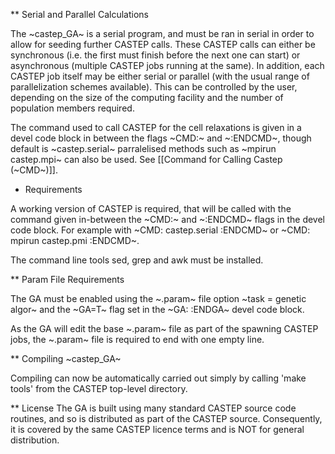 ** Serial and Parallel Calculations

The ~castep_GA~ is a serial program, and must be ran in serial in order to allow for seeding further CASTEP calls. These CASTEP calls can either be synchronous (i.e. the first must finish before the next one can start) or asynchronous (multiple CASTEP jobs running at the same). In addition, each CASTEP job itself may be either serial or parallel (with the usual range of parallelization schemes available). This can be controlled by the user, depending on the size of the computing facility and the number of population members required.

The command used to call CASTEP for the cell relaxations is given in a devel code block in between the flags ~CMD:~ and ~:ENDCMD~, though default is ~castep.serial~ parralelised methods such as ~mpirun castep.mpi~ can also be used. See [[Command for Calling Castep (~CMD~)]].


* Requirements

A working version of CASTEP is required, that will be called with the command given in-between the ~CMD:~ and ~:ENDCMD~ flags in the devel code block. For example with ~CMD: castep.serial :ENDCMD~ or ~CMD: mpirun castep.pmi :ENDCMD~.

The command line tools sed, grep and awk must be installed.


** Param File Requirements

The GA must be enabled using the ~.param~ file option ~task = genetic algor~ and the ~GA=T~ flag set in the ~GA: :ENDGA~ devel code block.

As the GA will edit the base ~.param~ file as part of the spawning CASTEP jobs, the ~.param~ file is required to end with one empty line.


** Compiling ~castep_GA~

Compiling can now be automatically carried out simply by calling 'make tools' from the CASTEP top-level directory.

** License
The GA is built using many standard CASTEP source code routines, and so is distributed as part of the CASTEP source. Consequently, it is covered by the same CASTEP licence terms and is NOT for general distribution.
